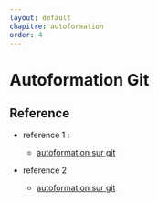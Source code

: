 ```yaml
---
layout: default
chapitre: autoformation
order: 4
---
```


# Autoformation Git
<!-- new slide -->

##  Reference 
- reference 1 : 
  - [autoformation sur git](https://www.atlassian.com/git/tutorials)

- reference 2 
    - [autoformation sur git](https://training.github.com/downloads/github-git-cheat-sheet/)

<!-- new slide -->